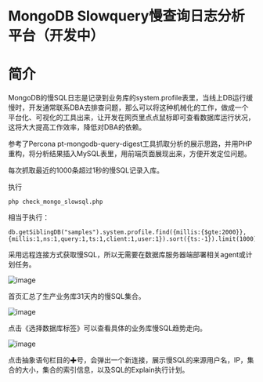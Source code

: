 # MongoDB Slowquery慢查询日志分析平台（开发中）

# 简介
   MongoDB的慢SQL日志是记录到业务库的system.profile表里，当线上DB运行缓慢时，开发通常联系DBA去排查问题，那么可以将这种机械化的工作，做成一个平台化、可视化的工具出来，让开发在网页里点点鼠标即可查看数据库运行状况，这将大大提高工作效率，降低对DBA的依赖。
    
   参考了Percona pt-mongodb-query-digest工具抓取分析的展示思路，并用PHP重构，将分析结果插入MySQL表里，用前端页面展现出来，方便开发定位问题。

每次抓取最近的1000条超过1秒的慢SQL记录入库。

执行

    php check_mongo_slowsql.php 

相当于执行：

    db.getSiblingDB("samples").system.profile.find({millis:{$gte:2000}},    
    {millis:1,ns:1,query:1,ts:1,client:1,user:1}).sort({ts:-1}).limit(1000)


采用远程连接方式获取慢SQL，所以无需要在数据库服务器端部署相关agent或计划任务。

![image](https://raw.githubusercontent.com/hcymysql/mongo_slowquery/master/images/1.png)

首页汇总了生产业务库31天内的慢SQL集合。

![image](https://raw.githubusercontent.com/hcymysql/mongo_slowquery/master/images/2.png)

点击《选择数据库标签》可以查看具体的业务库慢SQL趋势走向。

![image](https://raw.githubusercontent.com/hcymysql/mongo_slowquery/master/images/3.png)

点击抽象语句栏目的✚号，会弹出一个新连接，展示慢SQL的来源用户名，IP，集合的大小，集合的索引信息，以及SQL的Explain执行计划。

